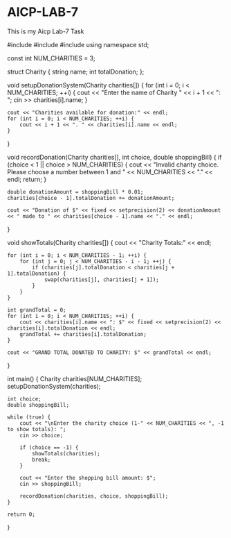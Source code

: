 # AICP-LAB-7
This is my Aicp Lab-7 Task

#include <iostream>
#include <iomanip>
#include <string>
using namespace std;

const int NUM_CHARITIES = 3;

struct Charity {
    string name;
    int totalDonation;
};

void setupDonationSystem(Charity charities[]) {
    for (int i = 0; i < NUM_CHARITIES; ++i) {
        cout << "Enter the name of Charity " << i + 1 << ": ";
        cin >> charities[i].name;
    }

    cout << "Charities available for donation:" << endl;
    for (int i = 0; i < NUM_CHARITIES; ++i) {
        cout << i + 1 << ". " << charities[i].name << endl;
    }
}

void recordDonation(Charity charities[], int choice, double shoppingBill) {
    if (choice < 1 || choice > NUM_CHARITIES) {
        cout << "Invalid charity choice. Please choose a number between 1 and " << NUM_CHARITIES << "." << endl;
        return;
    }

    double donationAmount = shoppingBill * 0.01;
    charities[choice - 1].totalDonation += donationAmount;

    cout << "Donation of $" << fixed << setprecision(2) << donationAmount << " made to " << charities[choice - 1].name << "." << endl;
}

void showTotals(Charity charities[]) {
    cout << "Charity Totals:" << endl;
    
    for (int i = 0; i < NUM_CHARITIES - 1; ++i) {
        for (int j = 0; j < NUM_CHARITIES - i - 1; ++j) {
            if (charities[j].totalDonation < charities[j + 1].totalDonation) {
                swap(charities[j], charities[j + 1]);
            }
        }
    }

    int grandTotal = 0;
    for (int i = 0; i < NUM_CHARITIES; ++i) {
        cout << charities[i].name << ": $" << fixed << setprecision(2) << charities[i].totalDonation << endl;
        grandTotal += charities[i].totalDonation;
    }

    cout << "GRAND TOTAL DONATED TO CHARITY: $" << grandTotal << endl;
}

int main() {
    Charity charities[NUM_CHARITIES];
    setupDonationSystem(charities);

    int choice;
    double shoppingBill;

    while (true) {
        cout << "\nEnter the charity choice (1-" << NUM_CHARITIES << ", -1 to show totals): ";
        cin >> choice;

        if (choice == -1) {
            showTotals(charities);
            break;
        }

        cout << "Enter the shopping bill amount: $";
        cin >> shoppingBill;

        recordDonation(charities, choice, shoppingBill);
    }

    return 0;
}

